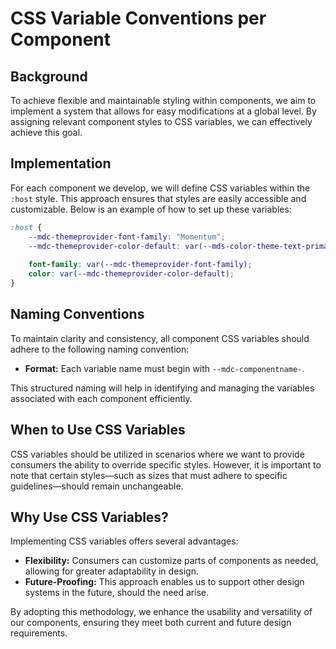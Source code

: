 # CSS Variable Conventions per Component

## Background

To achieve flexible and maintainable styling within components, we aim to implement a system that allows for easy modifications at a global level. By assigning relevant component styles to CSS variables, we can effectively achieve this goal.

## Implementation

For each component we develop, we will define CSS variables within the `:host` style. This approach ensures that styles are easily accessible and customizable. Below is an example of how to set up these variables:

```css
:host {
    --mdc-themeprovider-font-family: "Momentum";
    --mdc-themeprovider-color-default: var(--mds-color-theme-text-primary-normal);
 
    font-family: var(--mdc-themeprovider-font-family);
    color: var(--mdc-themeprovider-color-default);
}
```

## Naming Conventions

To maintain clarity and consistency, all component CSS variables should adhere to the following naming convention:

- **Format:** Each variable name must begin with `--mdc-componentname-`.

This structured naming will help in identifying and managing the variables associated with each component efficiently.

## When to Use CSS Variables

CSS variables should be utilized in scenarios where we want to provide consumers the ability to override specific styles. However, it is important to note that certain styles—such as sizes that must adhere to specific guidelines—should remain unchangeable.

## Why Use CSS Variables?

Implementing CSS variables offers several advantages:

- **Flexibility:** Consumers can customize parts of components as needed, allowing for greater adaptability in design.
- **Future-Proofing:** This approach enables us to support other design systems in the future, should the need arise.

By adopting this methodology, we enhance the usability and versatility of our components, ensuring they meet both current and future design requirements.
